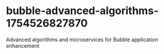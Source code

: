 # bubble-advanced-algorithms-1754526827870
Advanced algorithms and microservices for Bubble application enhancement
